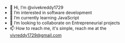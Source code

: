 - 👋 Hi, I’m @vivekreddy1729
- 👀 I’m interested in software development
- 🌱 I’m currently learning JavaScript
- 💞️ I’m looking to collaborate on Entrepreneurial projects 
- 📫 How to reach me, it's simple, reach me at the vivreddy1729@gmail.com

<!---
vivekreddy1729/vivekreddy1729 is a ✨ special ✨ repository because its `README.md` (this file) appears on your GitHub profile.
You can click the Preview link to take a look at your changes.
--->
